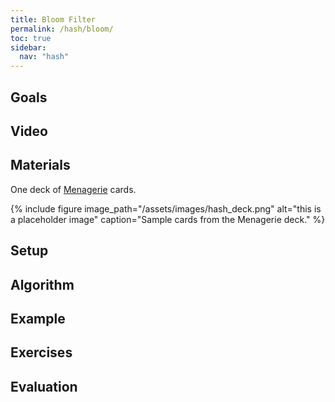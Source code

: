 ```yaml
---
title: Bloom Filter
permalink: /hash/bloom/
toc: true
sidebar:
  nav: "hash"
---
```


## Goals

## Video

## Materials

One deck of [Menagerie]({{site.baseurl}}/hash) cards.

{% include figure image_path="/assets/images/hash_deck.png" alt="this is a placeholder image" caption="Sample cards from the Menagerie deck." %}

## Setup

## Algorithm

## Example

## Exercises

## Evaluation

